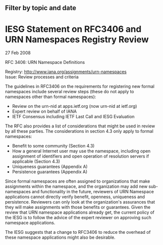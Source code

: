 Filter by topic and date
------------------------

IESG Statement on RFC3406 and URN Namespaces Registry Review
============================================================

27 Feb 2008

RFC 3406: URN Namespace Definitions

Registry: <http://www.iana.org/assignments/urn-namespaces>  
Issue: Review processes and criteria

The guidelines in RFC3406 on the requirements for registering new formal namespaces include several review steps (these do not apply to namespaces other than formal namespaces):

* Review on the urn-nid at apps.ietf.org (now urn-nid at ietf.org)
* Expert review on behalf of IANA
* IETF Consensus including IETF Last Call and IESG Evaluation

The RFC also provides a list of considerations that might be used in review by all these parties. The considerations in section 4.3 only apply to formal namespaces: 

* Benefit to some community (Section 4.3)
* How a general Internet user may use the namespace, including open assignment of identifiers and open operation of resolution servers if applicable (Section 4.3)
* Uniqueness guarantees (Appendix A)
* Persistence guarantees (Appendix A)

Since formal namespaces are often assigned to organizations that make assignments within the namespace, and the organization may add new sub-namespaces and functionality in the future, reviewers of URN Namespace applications cannot directly verify benefit, openness, uniqueness and persistence. Reviewers can only look at the organization's assurances that they will make assignments with those benefits or guarantees. Given the review that URN namespace applications already get, the current policy of the IESG is to follow the advice of the expert reviewer on approving such namespace applications. 

The IESG suggests that a change to RFC3406 to reduce the overhead of these namespace applications might also be desirable.

